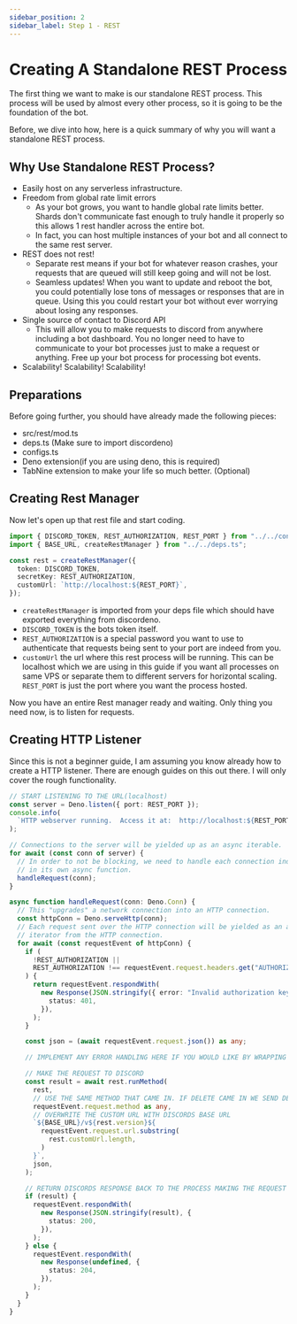 ```yaml
---
sidebar_position: 2
sidebar_label: Step 1 - REST
---
```


# Creating A Standalone REST Process

The first thing we want to make is our standalone REST process. This process will be used by almost every other process,
so it is going to be the foundation of the bot.

Before, we dive into how, here is a quick summary of why you will want a standalone REST process.

## Why Use Standalone REST Process?

- Easily host on any serverless infrastructure.
- Freedom from global rate limit errors
  - As your bot grows, you want to handle global rate limits better. Shards don't communicate fast enough to truly
    handle it properly so this allows 1 rest handler across the entire bot.
  - In fact, you can host multiple instances of your bot and all connect to the same rest server.
- REST does not rest!
  - Separate rest means if your bot for whatever reason crashes, your requests that are queued will still keep going and
    will not be lost.
  - Seamless updates! When you want to update and reboot the bot, you could potentially lose tons of messages or
    responses that are in queue. Using this you could restart your bot without ever worrying about losing any responses.
- Single source of contact to Discord API
  - This will allow you to make requests to discord from anywhere including a bot dashboard. You no longer need to have
    to communicate to your bot processes just to make a request or anything. Free up your bot process for processing bot
    events.
- Scalability! Scalability! Scalability!

## Preparations

Before going further, you should have already made the following pieces:

- src/rest/mod.ts
- deps.ts (Make sure to import discordeno)
- configs.ts
- Deno extension(if you are using deno, this is required)
- TabNine extension to make your life so much better. (Optional)

## Creating Rest Manager

Now let's open up that rest file and start coding.

```ts
import { DISCORD_TOKEN, REST_AUTHORIZATION, REST_PORT } from "../../configs.ts";
import { BASE_URL, createRestManager } from "../../deps.ts";

const rest = createRestManager({
  token: DISCORD_TOKEN,
  secretKey: REST_AUTHORIZATION,
  customUrl: `http://localhost:${REST_PORT}`,
});
```

- `createRestManager` is imported from your deps file which should have exported everything from discordeno.
- `DISCORD_TOKEN` is the bots token itself.
- `REST_AUTHORIZATION` is a special password you want to use to authenticate that requests being sent to your port are
  indeed from you.
- `customUrl` the url where this rest process will be running. This can be localhost which we are using in this guide if
  you want all processes on same VPS or separate them to different servers for horizontal scaling. `REST_PORT` is just
  the port where you want the process hosted.

Now you have an entire Rest manager ready and waiting. Only thing you need now, is to listen for requests.

## Creating HTTP Listener

Since this is not a beginner guide, I am assuming you know already how to create a HTTP listener. There are enough
guides on this out there. I will only cover the rough functionality.

```ts
// START LISTENING TO THE URL(localhost)
const server = Deno.listen({ port: REST_PORT });
console.info(
  `HTTP webserver running.  Access it at:  http://localhost:${REST_PORT}/`,
);

// Connections to the server will be yielded up as an async iterable.
for await (const conn of server) {
  // In order to not be blocking, we need to handle each connection individually
  // in its own async function.
  handleRequest(conn);
}

async function handleRequest(conn: Deno.Conn) {
  // This "upgrades" a network connection into an HTTP connection.
  const httpConn = Deno.serveHttp(conn);
  // Each request sent over the HTTP connection will be yielded as an async
  // iterator from the HTTP connection.
  for await (const requestEvent of httpConn) {
    if (
      !REST_AUTHORIZATION ||
      REST_AUTHORIZATION !== requestEvent.request.headers.get("AUTHORIZATION")
    ) {
      return requestEvent.respondWith(
        new Response(JSON.stringify({ error: "Invalid authorization key." }), {
          status: 401,
        }),
      );
    }

    const json = (await requestEvent.request.json()) as any;

    // IMPLEMENT ANY ERROR HANDLING HERE IF YOU WOULD LIKE BY WRAPPING THIS IN A CATCH

    // MAKE THE REQUEST TO DISCORD
    const result = await rest.runMethod(
      rest,
      // USE THE SAME METHOD THAT CAME IN. IF DELETE CAME IN WE SEND DELETE OUT
      requestEvent.request.method as any,
      // OVERWRITE THE CUSTOM URL WITH DISCORDS BASE URL
      `${BASE_URL}/v${rest.version}${
        requestEvent.request.url.substring(
          rest.customUrl.length,
        )
      }`,
      json,
    );

    // RETURN DISCORDS RESPONSE BACK TO THE PROCESS MAKING THE REQUEST
    if (result) {
      requestEvent.respondWith(
        new Response(JSON.stringify(result), {
          status: 200,
        }),
      );
    } else {
      requestEvent.respondWith(
        new Response(undefined, {
          status: 204,
        }),
      );
    }
  }
}
```
